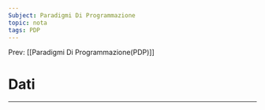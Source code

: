 ```yaml
---
Subject: Paradigmi Di Programmazione
topic: nota
tags: PDP
---
```


Prev: [[Paradigmi Di Programmazione(PDP)]]

# Dati
---

